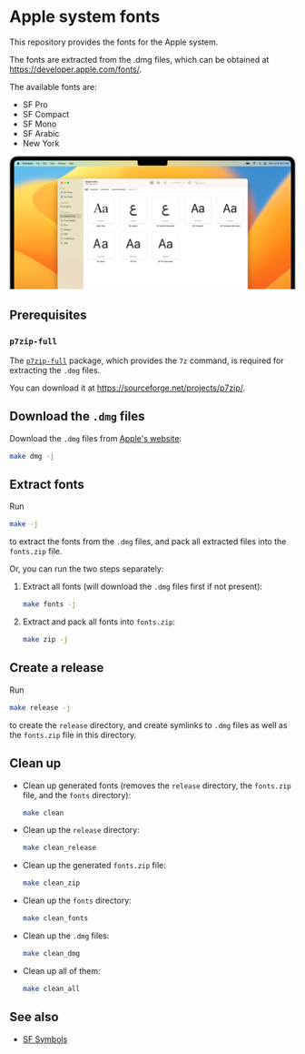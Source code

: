 # Apple system fonts

This repository provides the fonts for the Apple system.

The fonts are extracted from the .dmg files, which can be obtained at https://developer.apple.com/fonts/.

The available fonts are:
* SF Pro
* SF Compact
* SF Mono
* SF Arabic
* New York

![](fonts-hero-large_2x.png)

## Prerequisites

### `p7zip-full`

The [`p7zip-full`](https://p7zip.sourceforge.net/) package, which provides the `7z` command, is required for extracting the `.dmg` files.

You can download it at https://sourceforge.net/projects/p7zip/.

## Download the `.dmg` files

Download the `.dmg` files from [Apple's website](https://developer.apple.com/fonts/):

```bash
make dmg -j
```

## Extract fonts

Run

```bash
make -j
```

to extract the fonts from the `.dmg` files, and pack all extracted files into the `fonts.zip` file.

Or, you can run the two steps separately:

1. Extract all fonts (will download the `.dmg` files first if not present):

    ```bash
    make fonts -j
    ```
2. Extract and pack all fonts into `fonts.zip`:

    ```bash
    make zip -j
    ```

## Create a release

Run

```bash
make release -j
```

to create the `release` directory, and create symlinks to `.dmg` files as well as the `fonts.zip` file in this directory.


## Clean up

* Clean up generated fonts (removes the `release` directory, the `fonts.zip` file, and the `fonts` directory):

    ```bash
    make clean
    ```
* Clean up the `release` directory:

    ```bash
    make clean_release
    ```
* Clean up the generated `fonts.zip` file:

    ```bash
    make clean_zip
    ```
* Clean up the `fonts` directory:

    ```bash
    make clean_fonts
    ```
* Clean up the `.dmg` files:

    ```bash
    make clean_dmg
    ```
* Clean up all of them:

    ```bash
    make clean_all
    ```

## See also

* [SF Symbols](https://github.com/mobiledesres/SF-Symbols)